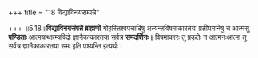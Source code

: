 +++
title = "18 विद्याविनयसम्पन्ने"

+++
॥5.18॥**विद्याविनयसंपन्ने ब्राह्मणो** गोहस्तिश्वपचादिषु
अत्यन्तविषमाकारतया प्रतीयमानेषु च आत्मसु **पण्डिताः** आत्मयाथात्म्यविदो
ज्ञानैकाकारतया सर्वत्र **समदर्शिनः।** विषमाकारः तु प्रकृतेः न
आत्मनःआत्मा तु सर्वत्र ज्ञानैकाकारतया समः इति पश्यन्ति इत्यर्थः।
